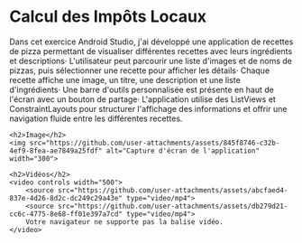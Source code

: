 <!DOCTYPE html>
<html lang="fr">
<head>
    <meta charset="UTF-8">
    <meta name="viewport" content="width=device-width, initial-scale=1.0">
    <title>Exercice Android Studio</title>
</head>
<body>
    <h1>Calcul des Impôts Locaux</h1>
    <p>
        Dans cet exercice Android Studio, j'ai développé une application de recettes de pizza permettant de visualiser différentes recettes avec leurs ingrédients et descriptions· L'utilisateur peut parcourir une liste d'images et de noms de pizzas, puis sélectionner une recette pour afficher les détails· Chaque recette affiche une image, un titre, une description et une liste d'ingrédients· Une barre d'outils personnalisée est présente en haut de l'écran avec un bouton de partage· L'application utilise des ListViews et ConstraintLayouts pour structurer l'affichage des informations et offrir une navigation fluide entre les différentes recettes.
    </p>
    
    <h2>Image</h2>
    <img src="https://github.com/user-attachments/assets/845f8746-c32b-4ef9-8fea-ae7849a25fdf" alt="Capture d'écran de l'application" width="300">

    <h2>Vidéos</h2>
    <video controls width="500">
        <source src="https://github.com/user-attachments/assets/abcfaed4-837e-4d26-8d2c-dc249c29a43e" type="video/mp4">
        <source src="https://github.com/user-attachments/assets/db279d21-cc6c-4775-8e68-ff01e397a7cd" type="video/mp4">
        Votre navigateur ne supporte pas la balise vidéo.
    </video>
</body>
</html>

